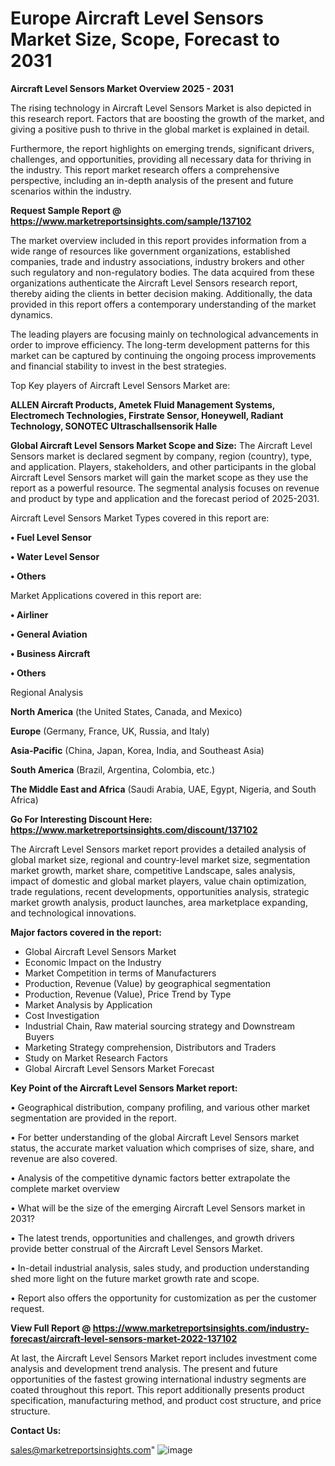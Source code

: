 # Europe Aircraft Level Sensors Market Size, Scope, Forecast to 2031

<Strong> Aircraft Level Sensors Market Overview 2025 - 2031</strong>

The rising technology in Aircraft Level Sensors Market is also depicted in this research report. Factors that are boosting the growth of the market, and giving a positive push to thrive in the global market is explained in detail.

Furthermore, the report highlights on emerging trends, significant drivers, challenges, and opportunities, providing all necessary data for thriving in the industry. This report market research offers a comprehensive perspective, including an in-depth analysis of the present and future scenarios within the industry.

<strong>Request Sample Report @ <a href=https://www.marketreportsinsights.com/sample/137102>https://www.marketreportsinsights.com/sample/137102</a></strong>

The market overview included in this report provides information from a wide range of resources like government organizations, established companies, trade and industry associations, industry brokers and other such regulatory and non-regulatory bodies. The data acquired from these organizations authenticate the Aircraft Level Sensors research report, thereby aiding the clients in better decision making. Additionally, the data provided in this report offers a contemporary understanding of the market dynamics.

The leading players are focusing mainly on technological advancements in order to improve efficiency. The long-term development patterns for this market can be captured by continuing the ongoing process improvements and financial stability to invest in the best strategies.

Top Key players of Aircraft Level Sensors Market are:

<strong>ALLEN Aircraft Products, Ametek Fluid Management Systems, Electromech Technologies, Firstrate Sensor, Honeywell, Radiant Technology, SONOTEC Ultraschallsensorik Halle</strong>

<strong><b>Global Aircraft Level Sensors Market Scope and Size:</b></strong>
The Aircraft Level Sensors market is declared segment by company, region (country), type, and application. Players, stakeholders, and other participants in the global Aircraft Level Sensors market will gain the market scope as they use the report as a powerful resource. The segmental analysis focuses on revenue and product by type and application and the forecast period of 2025-2031.

Aircraft Level Sensors Market Types covered in this report are:

<strong>• Fuel Level Sensor

• Water Level Sensor

• Others</strong>

Market Applications covered in this report are:

<strong>• Airliner

• General Aviation

• Business Aircraft

• Others</strong> 

Regional Analysis

<strong>North America</strong> (the United States, Canada, and Mexico)

<strong>Europe</strong> (Germany, France, UK, Russia, and Italy)

<strong>Asia-Pacific</strong> (China, Japan, Korea, India, and Southeast Asia)

<strong>South America</strong> (Brazil, Argentina, Colombia, etc.)

<strong>The Middle East and Africa</strong> (Saudi Arabia, UAE, Egypt, Nigeria, and South Africa)

<strong>Go For Interesting Discount Here: <a href=https://www.marketreportsinsights.com/discount/137102>https://www.marketreportsinsights.com/discount/137102</a></strong>

The Aircraft Level Sensors market report provides a detailed analysis of global market size, regional and country-level market size, segmentation market growth, market share, competitive Landscape, sales analysis, impact of domestic and global market players, value chain optimization, trade regulations, recent developments, opportunities analysis, strategic market growth analysis, product launches, area marketplace expanding, and technological innovations.

<strong><b>Major factors covered in the report:</b></strong>
<ul>
  <li>Global Aircraft Level Sensors Market </li>
  <li>Economic Impact on the Industry</li>
  <li>Market Competition in terms of Manufacturers</li>
  <li>Production, Revenue (Value) by geographical segmentation</li>
  <li>Production, Revenue (Value), Price Trend by Type</li>
  <li>Market Analysis by Application</li>
  <li>Cost Investigation</li>
  <li>Industrial Chain, Raw material sourcing strategy and Downstream Buyers</li>
  <li>Marketing Strategy comprehension, Distributors and Traders</li>
  <li>Study on Market Research Factors</li>
  <li>Global Aircraft Level Sensors Market Forecast</li>
</ul>

<strong><b>Key Point of the Aircraft Level Sensors Market report:</b></strong>

• Geographical distribution, company profiling, and various other market segmentation are provided in the report.

• For better understanding of the global Aircraft Level Sensors market status, the accurate market valuation which comprises of size, share, and revenue are also covered.

• Analysis of the competitive dynamic factors better extrapolate the complete market overview

• What will be the size of the emerging Aircraft Level Sensors market in 2031?

• The latest trends, opportunities and challenges, and growth drivers provide better construal of the Aircraft Level Sensors Market.

• In-detail industrial analysis, sales study, and production understanding shed more light on the future market growth rate and scope.

• Report also offers the opportunity for customization as per the customer request.

<strong><b>View Full Report @ <a href=https://www.marketreportsinsights.com/industry-forecast/aircraft-level-sensors-market-2022-137102>https://www.marketreportsinsights.com/industry-forecast/aircraft-level-sensors-market-2022-137102</a></b></strong>


At last, the Aircraft Level Sensors Market report includes investment come analysis and development trend analysis. The present and future opportunities of the fastest growing international industry segments are coated throughout this report. This report additionally presents product specification, manufacturing method, and product cost structure, and price structure.

<strong>Contact Us:</strong>

sales@marketreportsinsights.com"
![image](https://github.com/user-attachments/assets/2ac5ad5d-5281-4897-a426-e5b8109894d7)
